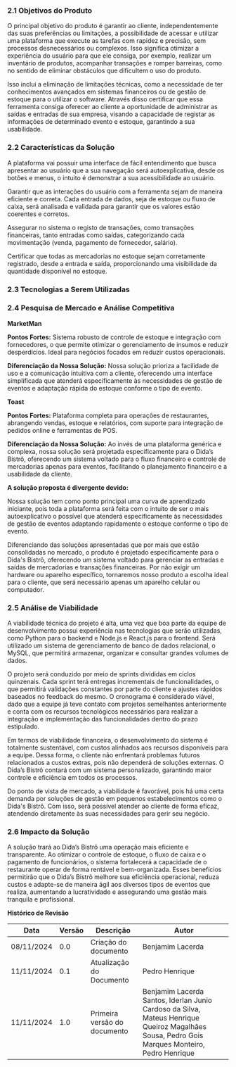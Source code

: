 ### 2.1 **Objetivos do Produto**

O principal objetivo do produto é garantir ao cliente, independentemente das suas preferências ou limitações, a possibilidade de acessar e utilizar uma plataforma que execute as tarefas com rapidez e precisão, sem processos desnecessários ou complexos. Isso significa otimizar a experiência do usuário para que ele consiga, por exemplo, realizar um inventário de produtos, acompanhar transações e romper barreiras, como no sentido de eliminar obstáculos que dificultem o uso do produto.  

Isso inclui a eliminação de limitações técnicas, como a necessidade de ter conhecimentos avançados em sistemas financeiros ou de gestão de estoque para o utilizar o software. Através disso certificar que essa ferramenta consiga oferecer ao cliente a oportunidade de administrar as saídas e entradas de sua empresa, visando a capacidade de registar as informações de determinado evento e estoque, garantindo a sua usabilidade. 

### 2.2 **Características da Solução**

A plataforma vai possuir uma interface de fácil entendimento que busca apresentar ao usuário que a sua navegação será autoexplicativa, desde os botões e menus, o intuito é demonstrar a sua acessibilidade ao usuário.  

 

Garantir que as interações do usuário com a ferramenta sejam de maneira eficiente e correta. Cada entrada de dados, seja de estoque ou fluxo de caixa, será analisada e validada para garantir que os valores estão coerentes e corretos.  

 

Assegurar no sistema o registo de transações, como transações financeiras, tanto entradas como saídas, categorizando cada movimentação (venda, pagamento de fornecedor, salário).  

 
Certificar que todas as mercadorias no estoque sejam corretamente registrado, desde a entrada e saída, proporcionando uma visibilidade da quantidade disponível no estoque.


### 2.3 **Tecnologias a Serem Utilizadas**

### 2.4 **Pesquisa de Mercado e Análise Competitiva**

**MarketMan** 

**Pontos Fortes:** Sistema robusto de controle de estoque e integração com fornecedores, o que permite otimizar o gerenciamento de insumos e reduzir desperdícios. Ideal para negócios focados em reduzir custos operacionais. 

**Diferenciação da Nossa Solução:** Nossa solução prioriza a facilidade de uso e a comunicação intuitiva com a cliente, oferecendo uma interface simplificada que atenderá especificamente às necessidades de gestão de eventos e adaptação rápida do estoque conforme o tipo de evento. 

**Toast** 

**Pontos Fortes:** Plataforma completa para operações de restaurantes, abrangendo vendas, estoque e relatórios, com suporte para integração de pedidos online e ferramentas de POS. 

**Diferenciação da Nossa Solução:** Ao invés de uma plataforma genérica e complexa, nossa solução será projetada especificamente para o Dida’s Bistrô, oferecendo um sistema voltado para o fluxo financeiro e controle de mercadorias apenas para eventos, facilitando o planejamento financeiro e a usabilidade da cliente. 

 


**A solução proposta é divergente devido:**  

 

Nossa solução tem como ponto principal uma curva de aprendizado iniciante, pois toda a plataforma será feita com o intuito de ser o mais autoexplicativo o possível que atenderá especificamente às necessidades de gestão de eventos adaptando rapidamente o estoque conforme o tipo de evento.  

 

Diferenciando das soluções apresentadas que por mais que estão consolidadas no mercado, o produto é projetado especificamente para o Dida's Bistrô, oferecendo um sistema voltado para gerenciar as entradas e saídas de mercadorias e transações financeiras. Por não exigir um hardware ou aparelho específico, tornaremos nosso produto a escolha ideal para o cliente, que será necessário apenas um aparelho celular ou computador. 

### 2.5 **Análise de Viabilidade**

A viabilidade técnica do projeto é alta, uma vez que boa parte da equipe de desenvolvimento possui experiência nas tecnologias que serão utilizadas, como Python para o backend e Node.js e React.js para o frontend. Será utilizado um sistema de gerenciamento de banco de dados relacional, o MySQL, que permitirá armazenar, organizar e consultar grandes volumes de dados. 

O projeto será conduzido por meio de sprints divididas em ciclos quinzenais. Cada sprint terá entregas incrementais de funcionalidades, o que permitirá validações constantes por parte do cliente e ajustes rápidos baseados no feedback do mesmo. O cronograma é considerado viável, dado que a equipe já teve contato com projetos semelhantes anteriormente e conta com os recursos tecnológicos necessários para realizar a integração e implementação das funcionalidades dentro do prazo estipulado. 

Em termos de viabilidade financeira, o desenvolvimento do sistema é totalmente sustentável, com custos alinhados aos recursos disponíveis para a equipe. Dessa forma, o cliente não enfrentará problemas futuros relacionados a custos extras, pois não dependerá de soluções externas. O Dida’s Bistrô contará com um sistema personalizado, garantindo maior controle e eficiência em todos os processos. 

Do ponto de vista de mercado, a viabilidade é favorável, pois há uma certa demanda por soluções de gestão em pequenos estabelecimentos como o Dida's Bistrô. Com isso, será possível atender ao cliente de forma eficaz, atendendo diretamente às suas necessidades para gerir seu negócio.

### 2.6 **Impacto da Solução**

A solução trará ao Dida’s Bistrô uma operação mais eficiente e transparente. Ao otimizar o controle de estoque, o fluxo de caixa e o pagamento de funcionários, o sistema fortalecerá a capacidade de o restaurante operar de forma rentável e bem-organizada. Esses benefícios permitirão que o Dida’s Bistrô melhore sua eficiência operacional, reduza custos e adapte-se de maneira ágil aos diversos tipos de eventos que realiza, aumentando a lucratividade e assegurando uma gestão mais tranquila e profissional.



**Histórico de Revisão**

| **Data**   | **Versão** | **Descrição**                                                                         | **Autor**                                                                 |
| ---------- | ---------- | ------------------------------------------------------------------------------------- | ------------------------------------------------------------------------- |
| 08/11/2024 | 0\.0 | Criação do documento | Benjamim Lacerda |
| 11/11/2024 | 0\.1 | Atualização do Documento | Pedro Henrique |
| 11/11/2024 | 1\.0 | Primeira versão do documento | Benjamim Lacerda Santos, Iderlan Junio Cardoso da Silva, Mateus Henrique Queiroz Magalhães Sousa, Pedro Gois Marques Monteiro, Pedro Henrique |
